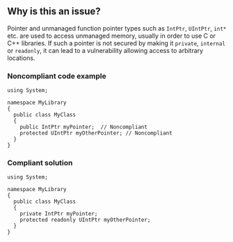 ## Why is this an issue?
 
Pointer and unmanaged function pointer types such as `IntPtr`, `UIntPtr`, `int*` etc. are used to access unmanaged memory, usually in order to use C or C++ libraries. If such a pointer is not secured by making it `private`, `internal` or `readonly`, it can lead to a vulnerability allowing access to arbitrary locations.
 
### Noncompliant code example

    using System;
    
    namespace MyLibrary
    {
      public class MyClass
      {
        public IntPtr myPointer;  // Noncompliant
        protected UIntPtr myOtherPointer; // Noncompliant
      }
    }

### Compliant solution

    using System;
    
    namespace MyLibrary
    {
      public class MyClass
      {
        private IntPtr myPointer;
        protected readonly UIntPtr myOtherPointer;
      }
    }